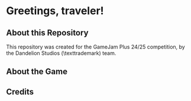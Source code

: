 # Greetings, traveler!

## About this Repository

This repository was created for the GameJam Plus 24/25 competition, by the Dandelion Studios (\texttrademark) team.

## About the Game

## Credits

